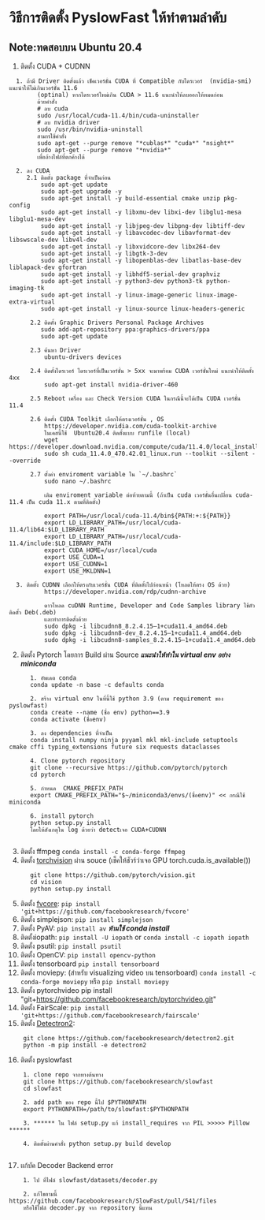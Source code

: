 # วิธีการติดตั้ง PyslowFast ให้ทำตามลำดับ
## Note:ทดสอบบน Ubuntu 20.4
1. ติดตั้ง CUDA  + CUDNN
```
  1. ถ้ามี Driver ติดตั้งแล้ว เช็คเวอร์ชั่น CUDA ที่ Compatible กับไดรเวอร์  (nvidia-smi) แนะนำให้ไม่เกินเวอร์ชั่น 11.6
        (optinal) หากไดรเวอร์ใหม่เกิน CUDA > 11.6 แนะนำให้ลบออกให้หมดก่อน
        ด้วยคำสั่ง
        # ลบ cuda
        sudo /usr/local/cuda-11.4/bin/cuda-uninstaller 
        # ลบ nvidia driver
        sudo /usr/bin/nvidia-uninstall
        สามารใช้คำสั่ง
        sudo apt-get --purge remove "*cublas*" "cuda*" "nsight*"
        sudo apt-get --purge remove "*nvidia*"
        เพื่อล้างไฟล์ที่ตกค้างได้
        
  2. ลง CUDA
     2.1 ติดตั้ง package ที่จำเป็นก่อน
         sudo apt-get update
         sudo apt-get upgrade -y
         sudo apt-get install -y build-essential cmake unzip pkg-config
         sudo apt-get install -y libxmu-dev libxi-dev libglu1-mesa libglu1-mesa-dev
         sudo apt-get install -y libjpeg-dev libpng-dev libtiff-dev
         sudo apt-get install -y libavcodec-dev libavformat-dev libswscale-dev libv4l-dev
         sudo apt-get install -y libxvidcore-dev libx264-dev
         sudo apt-get install -y libgtk-3-dev
         sudo apt-get install -y libopenblas-dev libatlas-base-dev liblapack-dev gfortran
         sudo apt-get install -y libhdf5-serial-dev graphviz
         sudo apt-get install -y python3-dev python3-tk python-imaging-tk
         sudo apt-get install -y linux-image-generic linux-image-extra-virtual
         sudo apt-get install -y linux-source linux-headers-generic
         
      2.2 ติดตั้ง Graphic Drivers Personal Package Archives
         sudo add-apt-repository ppa:graphics-drivers/ppa
         sudo apt-get update
         
      2.3 ค้นหา Driver
          ubuntu-drivers devices
      
      2.4 ติดตั้งไดรเวอร์ ไดรเวอร์ที่เป็นเวอร์ชั่น > 5xx จะมาพร้อม CUDA เวอร์ชั่นใหม่ แนะนำให้ติดตั้ง 4xx
          sudo apt-get install nvidia-driver-460
          
      2.5 Reboot เครื่อง และ Check Version CUDA ในกรณีนี้จะได้เป็น CUDA เวอร์ชั่น 11.4
      
      2.6 ติดตั้ง CUDA Toolkit เลือกให้ตรงเวอร์ชั่น , OS 
          https://developer.nvidia.com/cuda-toolkit-archive
          ในเคสนี้ใช้  Ubuntu20.4 ติดตั้งแบบ runfile (local)
          wget https://developer.download.nvidia.com/compute/cuda/11.4.0/local_installers/cuda_11.4.0_470.42.01_linux.run
          sudo sh cuda_11.4.0_470.42.01_linux.run --toolkit --silent --override
          
      2.7 ตั้งค่า enviroment variable ใน `~/.bashrc`
          sudo nano ~/.bashrc
          
          เติม enviroment variable ต่อท้ายตามนี้ (ถ้าเป็น cuda เวอร์ชั่นอื่นเปลี่ยน cuda-11.4 เป็น cuda 11.x ตามที่ติดตั้ง)
          
          export PATH=/usr/local/cuda-11.4/bin${PATH:+:${PATH}}
          export LD_LIBRARY_PATH=/usr/local/cuda-11.4/lib64:$LD_LIBRARY_PATH
          export LD_LIBRARY_PATH=/usr/local/cuda-11.4/include:$LD_LIBRARY_PATH
          export CUDA_HOME=/usr/local/cuda
          export USE_CUDA=1 
          export USE_CUDNN=1 
          export USE_MKLDNN=1  
      
  3. ติดตั้ง CUDNN เลือกให้ตรงกับเวอร์ชั่น CUDA ที่ติดตั้งไปก่อนหน้า (โหลดให้ตรง OS ด้วย)
          https://developer.nvidia.com/rdp/cudnn-archive
      
          ดาวโหลด cuDNN Runtime, Developer and Code Samples library ใช้ตัวติดตั้ว Deb(.deb) 
          และทำการติดตั้งด้วย
          sudo dpkg -i libcudnn8_8.2.4.15–1+cuda11.4_amd64.deb
          sudo dpkg -i libcudnn8-dev_8.2.4.15–1+cuda11.4_amd64.deb
          sudo dpkg -i libcudnn8-samples_8.2.4.15–1+cuda11.4_amd64.deb
```

2. ติดตั้ง Pytorch โดยการ Build ผ่าน Source ***แนะนำให้ทำใน virtual env อย่าง miniconda***
```
      1. อัพเดต conda
      conda update -n base -c defaults conda
      
      2. สร้าง virtual env ในที่นี้ใช้ python 3.9 (ตาม requirement ของ pyslowfast)
      conda create --name (ชื่อ env) python==3.9
      conda activate (ชื่อenv)
      
      3. ลง dependencies ที่จำเป็น
      conda install numpy ninja pyyaml mkl mkl-include setuptools cmake cffi typing_extensions future six requests dataclasses
      
      4. Clone pytorch repository
      git clone --recursive https://github.com/pytorch/pytorch
      cd pytorch
      
      5. กำหนด  CMAKE_PREFIX_PATH 
      export CMAKE_PREFIX_PATH="$~/miniconda3/envs/(ชื่อenv)" << กรณีใช้ miniconda
      
      6. install pytorch
      python setup.py install
      โดยให้สังเกตุใน log ด้วยว่า detectเจอ CUDA+CUDNN
      

```

3. ติดตั้ง ffmpeg `conda install -c conda-forge ffmpeg`
4. ติดตั้ง [torchvision](https://github.com/pytorch/vision/) ผ่าน souce (เช็คให้ชัวร์ว่าเจอ GPU torch.cuda.is_available())
```
      git clone https://github.com/pytorch/vision.git
      cd vision
      python setup.py install
```
5. ติดตั้ง [fvcore](https://github.com/facebookresearch/fvcore/): `pip install 'git+https://github.com/facebookresearch/fvcore'`
6. ติดตั้ง simplejson: `pip install simplejson`
7. ติดตั้ง PyAV: `pip install av` ***ห้ามใช้ conda install***
8. ติดตั้งiopath: `pip install -U iopath` or `conda install -c iopath iopath`
9. ติดตั้ง psutil: `pip install psutil`
10. ติดตั้ง OpenCV: `pip install opencv-python`
11. ติดตั้ง tensorboard  `pip install tensorboard`
12. ติดตั้ง moviepy: (สำหรับ visualizing video บน tensorboard) `conda install -c conda-forge moviepy` หรือ `pip install moviepy`
13. ติดตั้ง  pytorchvideo pip install "git+https://github.com/facebookresearch/pytorchvideo.git"
14. ติดตั้ง FairScale: `pip install 'git+https://github.com/facebookresearch/fairscale'`
15. ติดตั้ง [Detectron2](https://github.com/facebookresearch/detectron2):
```
    git clone https://github.com/facebookresearch/detectron2.git
    python -m pip install -e detectron2
```

16. ติดตั้ง pyslowfast
```
    1. clone repo จากทางต้นทาง
    git clone https://github.com/facebookresearch/slowfast
    cd slowfast
    
    2. add path ของ repo นี้ไป $PYTHONPATH
    export PYTHONPATH=/path/to/slowfast:$PYTHONPATH

    3. ****** ใน ไฟล์ setup.py แก้ install_requires จาก PIL >>>>> Pillow ******
    
    4. ติดตั้งผ่านคำสั่ง python setup.py build develop
    
```

17. แก้บัค Decoder Backend error
```
    1. ไป ที่ไฟล์ slowfast/datasets/decoder.py 
    
    2. แก้ไขตามนี้  https://github.com/facebookresearch/SlowFast/pull/541/files
    หรือใช้ไฟล์ decoder.py จาก repository นี้แทน

```
